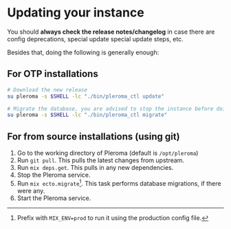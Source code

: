 # Updating your instance

You should **always check the release notes/changelog** in case there are config deprecations, special update special update steps, etc.

Besides that, doing the following is generally enough:

## For OTP installations

```sh
# Download the new release
su pleroma -s $SHELL -lc "./bin/pleroma_ctl update"

# Migrate the database, you are advised to stop the instance before doing that
su pleroma -s $SHELL -lc "./bin/pleroma_ctl migrate"
```

## For from source installations (using git)

1. Go to the working directory of Pleroma (default is `/opt/pleroma`)
2. Run `git pull`. This pulls the latest changes from upstream.
3. Run `mix deps.get`. This pulls in any new dependencies.
4. Stop the Pleroma service.
5. Run `mix ecto.migrate`[^1]. This task performs database migrations, if there were any.
6. Start the Pleroma service.

[^1]: Prefix with `MIX_ENV=prod` to run it using the production config file.

